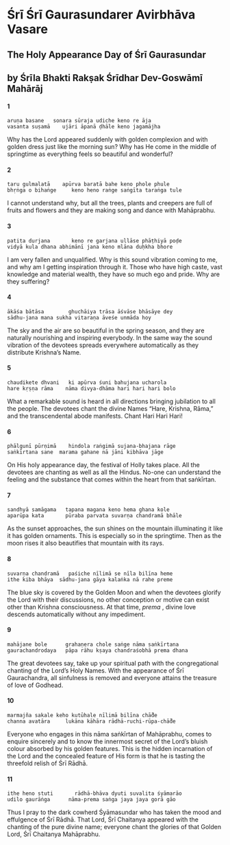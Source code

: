 # Śrī Śrī Gaurasundarer Avirbhāva Vasare

## The Holy Appearance Day of Śrī Gaurasundar

## by Śrīla Bhakti Rakṣak Śrīdhar Dev-Goswāmī Mahārāj

#### 1

    aruṇa basane   sonara sūraja udiche keno re āja
    vasanta suṣamā    ujāri āpanā ḍhāle keno jagamājha

Why has the Lord appeared suddenly with golden complexion and with golden dress just like the morning sun? Why has He come in the middle of springtime as everything feels so beautiful and wonderful?

#### 2

    taru gulmalatā    apūrva baratā bahe keno phole phule
    bhṛṅga o bihaṅge     keno heno raṅge saṅgīta taraṅga tule

I cannot understand why, but all the trees, plants and creepers are full of fruits and flowers and they are making song and dance with Mahāprabhu.

#### 3

    patita durjana       keno re garjana ullāse phāṭhiyā poḍe
    vidyā kula dhana abhimānī jana keno mlāna duḥkha bhore

I am very fallen and unqualified. Why is this sound vibration coming to me, and why am I getting inspiration through it. Those who have high caste, vast knowledge and material wealth, they have so much ego and pride. Why are they suffering?

#### 4

    ākāśa bātāsa        ghuchāiya trāsa āśvāse bhāsāye dey
    sādhu-jana mana sukha vitaraṇa āveśe unmāda hoy

The sky and the air are so beautiful in the spring season, and they are naturally nourishing and inspiring
everybody. In the same way the sound vibration of the devotees spreads everywhere automatically as
they distribute Krishna’s Name.

#### 5

    chaudikete dhvani   ki apūrva śuni bahujana ucharola
    hare kṛṣṇa rāma    nāma divya-dhāma hari hari hari bolo

What a remarkable sound is heard in all directions bringing jubilation to all the people. The devotees chant the divine Names “Hare, Krishna, Rāma,” and the transcendental abode manifests. Chant Hari Hari Hari!

#### 6

    phālgunī pūrṇimā    hindola raṅgimā sujana-bhajana rāge
    saṅkīrtana sane  marama gahane nā jāni kibhāva jāge

On His holy appearance day, the festival of Holly takes place. All the devotees are chanting as well as all the Hindus. No-one can understand the feeling and the substance that comes within the heart from that saṅkīrtan.

#### 7

    sandhyā samāgama   tapana magana keno hema ghana kole
    aparūpa kata       pūraba parvata suvarṇa chandramā bhāle

As the sunset approaches, the sun shines on the mountain illuminating it like it has golden ornaments. This is especially so in the springtime. Then as the moon rises it also beautifies that mountain with its rays.

#### 8

    suvarṇa chandramā   paśiche nīlimā se nīla bilīna heme
    ithe kiba bhāya  sādhu-jana gāya kalaṅka nā rahe preme

The blue sky is covered by the Golden Moon and when the devotees glorify the Lord with their discussions, no other conception or motive can exist other than Krishna consciousness. At that time, *prema* , divine love
descends automatically without any impediment.

#### 9

    mahājane bole      grahaṇera chole saṅge nāma saṅkīrtana
    gaurachandrodaya   pāpa rāhu kṣaya chandraśobhā prema dhana

The great devotees say, take up your spiritual path with the congregational chanting of the Lord’s Holy Names. With the appearance of Śrī Gaurachandra, all sinfulness is removed and everyone attains the treasure of love of Godhead.

#### 10

    marmajña sakale keho kutūhale nīlimā bilīna chā̐de
    channa avatāra     lukāna kāhāra rādhā-ruchi-rūpa-chā̐de

Everyone who engages in this nāma saṅkīrtan of Mahāprabhu, comes to enquire sincerely and to know the innermost secret of the Lord’s bluish colour absorbed by his golden features. This is the hidden incarnation of the Lord and the concealed feature of His form is that he is tasting the threefold relish of Śrī Rādhā.

#### 11

    ithe heno stuti       rādhā-bhāva dyuti suvalita śyāmarāo
    udilo gaurāṅga      nāma-prema saṅga jaya jaya gorā gāo

Thus I pray to the dark cowherd Śyāmasundar who has taken the mood and effulgence of Śrī Rādhā. That Lord, Śrī Chaitanya appeared with the chanting of the pure divine name; everyone chant the glories of that Golden Lord, Śrī Chaitanya Mahāprabhu.

